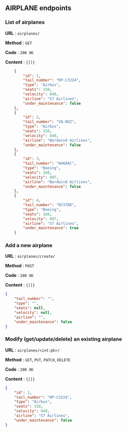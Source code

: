 ## AIRPLANE endpoints

### List of airplanes

**URL** : `airplanes/`

**Method** : `GET`

**Code** : `200 OK`

**Content** : `{[]}`

```json
    {
        "id": 1,
        "tail_number": "RP-C3224",
        "type": "Airbus",
        "seats": 150,
        "velocity": 840,
        "airline": "S7 Airlines",
        "under_maintenance": false
    },
    {
        "id": 2,
        "tail_number": "VQ-BOZ",
        "type": "Airbus",
        "seats": 150,
        "velocity": 840,
        "airline": "Nordwind Airlines",
        "under_maintenance": false
    },
    {
        "id": 3,
        "tail_number": "N468AC",
        "type": "Boeing",
        "seats": 168,
        "velocity": 807,
        "airline": "Nordwind Airlines",
        "under_maintenance": false
    },
    {
        "id": 4,
        "tail_number": "N737RD",
        "type": "Boeing",
        "seats": 168,
        "velocity": 807,
        "airline": "S7 Airlines",
        "under_maintenance": true
    }
```

### Add a new airplane

**URL** : `airplanes/create/`

**Method** : `POST`

**Code** : `200 OK`

**Content** : `{[]}`

```json
{
    "tail_number": "",
    "type": "",
    "seats": null,
    "velocity": null,
    "airline": "",
    "under_maintenance": false
}
```

### Modify (get/update/delete) an existing airplane

**URL** : `airplanes/<int:pk>/`

**Method** : `GET`, `PUT`, `PATCH`, `DELETE`

**Code** : `200 OK`

**Content** : `{[]}`

```json
{
    "id": 1,
    "tail_number": "RP-C3224",
    "type": "Airbus",
    "seats": 150,
    "velocity": 840,
    "airline": "S7 Airlines",
    "under_maintenance": false
}
```